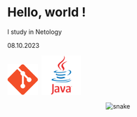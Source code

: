 # Hello, world !
I study in Netology

08.10.2023

<a align="left">
<img src="https://github.com/devicons/devicon/blob/master/icons/git/git-original.svg" title="git" alt="git" width="70" height="70"/>&nbsp
<img src="https://raw.githubusercontent.com/devicons/devicon/master/icons/java/java-original-wordmark.svg" alt="java" width="90" height="90" />
</a>

<p align="center">
 <img width="600" src="assets/github-snake.svg" alt="snake"/>
</p>
